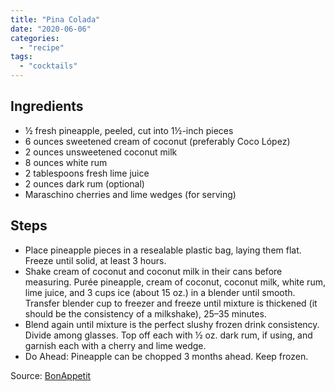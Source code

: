 ```yaml
---
title: "Pina Colada"
date: "2020-06-06"
categories: 
  - "recipe"
tags: 
  - "cocktails"
---
```


## Ingredients

- ½ fresh pineapple, peeled, cut into 1½-inch pieces
- 6 ounces sweetened cream of coconut (preferably Coco López)
- 2 ounces unsweetened coconut milk
- 8 ounces white rum
- 2 tablespoons fresh lime juice
- 2 ounces dark rum (optional)
- Maraschino cherries and lime wedges (for serving)

## Steps

- Place pineapple pieces in a resealable plastic bag, laying them flat. Freeze until solid, at least 3 hours.
- Shake cream of coconut and coconut milk in their cans before measuring. Purée pineapple, cream of coconut, coconut milk, white rum, lime juice, and 3 cups ice (about 15 oz.) in a blender until smooth. Transfer blender cup to freezer and freeze until mixture is thickened (it should be the consistency of a milkshake), 25–35 minutes.
- Blend again until mixture is the perfect slushy frozen drink consistency. Divide among glasses. Top off each with ½ oz. dark rum, if using, and garnish each with a cherry and lime wedge.
- Do Ahead: Pineapple can be chopped 3 months ahead. Keep frozen.

Source: [BonAppetit](https://www.bonappetit.com/recipe/bas-best-pina-colada)
